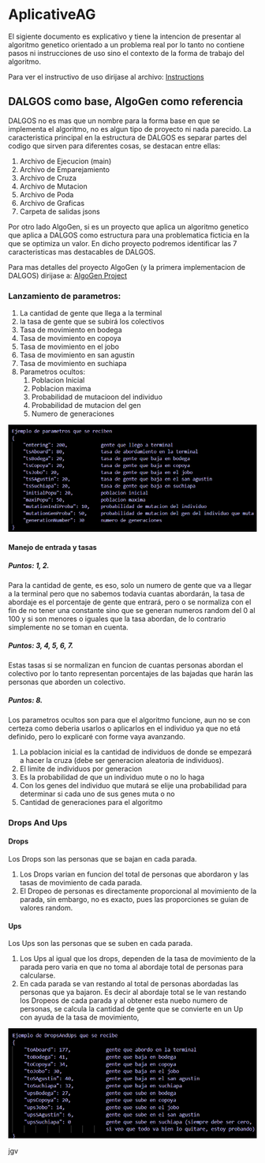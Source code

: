 # AplicativeAG

El sigiente documento es explicativo y tiene la intencion de presentar al algoritmo genetico orientado a un problema real por lo tanto no contiene pasos ni instrucciones de uso sino el contexto de la forma de trabajo del algoritmo.

Para ver el instructivo de uso dirijase al archivo: [Instructions](Instructions.md "Instructions.md")

## DALGOS como base, AlgoGen como referencia

DALGOS no es mas que un nombre para la forma base en que se implementa el algoritmo, no es algun tipo de proyecto ni nada parecido. La caracteristica principal en la estructura de DALGOS es separar partes del codigo que sirven para diferentes cosas, se destacan entre ellas:

1. Archivo de Ejecucion (main)
2. Archivo de Emparejamiento
3. Archivo de Cruza
4. Archivo de Mutacion
5. Archivo de Poda
6. Archivo de Graficas
7. Carpeta de salidas jsons

Por otro lado AlgoGen, si es un proyecto que aplica un algoritmo genetico que aplica a DALGOS como estructura para una problematica ficticia en la que se optimiza un valor. En dicho proyecto podremos identificar las 7 caracteristicas mas destacables de DALGOS.

Para mas detalles del proyecto AlgoGen (y la primera implementacion de DALGOS) dirijase a: [AlgoGen Project](https://github.com/JossAnn/AlgoGen.git "https://github.com/JossAnn/AlgoGen.git")

### Lanzamiento de parametros:

1. La cantidad de gente que llega a la terminal
2. la tasa de gente que se subirá los colectivos
3. Tasa de movimiento en bodega
4. Tasa de movimiento en copoya
5. Tasa de movimiento en el jobo
6. Tasa de movimiento en san agustin
7. Tasa de movimiento en suchiapa
8. Parametros ocultos:
   1. Poblacion Inicial
   2. Poblacion maxima
   3. Probabilidad de mutacioon del individuo
   4. Probabilidad de mutacion del gen
   5. Numero de generaciones

![ParamsSample.png](image/README/ParamsSample.png "Ejemplo de Parametros Enviado")

#### Manejo de entrada y tasas

##### Puntos: 1, 2.

Para la cantidad de gente, es eso, solo un numero de gente que va a llegar a la terminal pero que no sabemos todavia cuantas abordarán, la tasa de abordaje es el porcentaje de gente que entrará, pero o se normaliza con el fin de no tener una constante sino que se generan numeros random del 0 al 100 y si son menores o iguales que la tasa abordan, de lo contrario simplemente no se toman en cuenta.

##### Puntos: 3, 4, 5, 6, 7.

Estas tasas si se normalizan en funcion de cuantas personas abordan el colectivo por lo tanto representan porcentajes de las bajadas que harán las personas que aborden un colectivo.

##### Puntos: 8.

Los parametros ocultos son para que el algoritmo funcione, aun no se con certeza como deberia usarlos o aplicarlos en el individuo ya que no etá definido, pero lo explicaré con forme vaya avanzando.

1. La poblacion inicial es la cantidad de individuos de donde se empezará a hacer la cruza (debe ser generacion aleatoria de individuos).
2. El limite de individuos por generacion
3. Es la probabilidad de que un individuo mute o no lo haga
4. Con los genes del individuo que mutará se elije una probabilidad para determinar si cada uno de sus genes muta o no
5. Cantidad de generaciones para el algoritmo

### Drops And Ups

#### Drops

Los Drops son las personas que se bajan en cada parada.

1. Los Drops varian en funcion del total de personas que abordaron y las tasas de movimiento de cada parada.
2. El Dropeo de personas es directamente proporcional al movimiento de la parada, sin embargo, no es exacto, pues las proporciones se guian de valores random.

#### Ups

Los Ups son las personas que se suben en cada parada.

1. Los Ups al igual que los drops, dependen de la tasa de movimiento de la parada pero varia en que no toma al abordaje total de personas para calcularse.
2. En cada parada se van restando al total de personas abordadas las personas que ya bajaron. Es decir al abordaje total se le van restando los Dropeos de cada parada y al obtener esta nuebo numero de personas, se calcula la cantidad de gente que se convierte en un Up con ayuda de la tasa de movimiento,

![DropsAndUpsSample.png](image/README/DropsAndUpsSample.png "Ejemplo de DropsAndUps Recibido")


jgv
